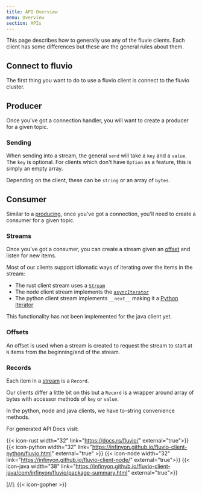 ```yaml
---
title: API Overview
menu: Overview
section: APIs
---
```


This page describes how to generally use any of the fluvie clients.  Each
client has some differences but these are the general rules about them.

## Connect to fluvio

The first thing you want to do to use a fluvio client is connect to the fluvio
cluster.

## Producer

Once you've got a connection handler, you will want to create a producer for a
given topic.

### Sending

When sending into a stream, the general `send` will take a `key` and a `value`.
The `key` is optional. For clients which don't have `Option` as a feature, this
is simply an empty array.

Depending on the client, these can be `string` or an array of `bytes`.

## Consumer

Similar to a [producing](#producer), once you've got a connection, you'll need
to create a consumer for a given topic.

### Streams

Once you've got a consumer, you can create a stream given an [offset](#offsets)
and listen for new items.

Most of our clients support idiomatic ways of iterating over the items in the stream:
* The rust client stream uses a [`Stream`](https://docs.rs/futures/0.3.15/futures/stream/trait.Stream.html)
* The node client stream implements the [`asyncIterator`](https://developer.mozilla.org/en-US/docs/Web/JavaScript/Reference/Statements/for-await...of)
* The python client stream implements `__next__` making it a [Python Iterator](https://www.programiz.com/python-programming/iterator)

This functionality has not been implemented for the java client yet.

### Offsets

An offset is used when a stream is created to request the stream to start at
`N` items from the beginning/end of the stream.

### Records

Each item in a [stream](#streams) is a `Record`.

Our clients differ a little bit on this but a `Record` is a wrapper around
array of bytes with accessor methods of `key` or `value`.

In the python, node and java clients, we have to-string convenience methods.

For generated API Docs visit:

{{< icon-rust   width="32" link="https://docs.rs/fluvio/" external="true">}}
{{< icon-python width="32" link="https://infinyon.github.io/fluvio-client-python/fluvio.html" external="true" >}}
{{< icon-node   width="32" link="https://infinyon.github.io/fluvio-client-node/" external="true">}}
{{< icon-java   width="38" link="https://infinyon.github.io/fluvio-client-java/com/infinyon/fluvio/package-summary.html" external="true">}}

[//]: {{< icon-gopher >}}

